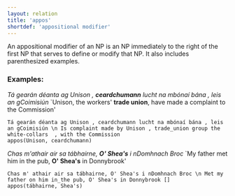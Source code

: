 ```yaml
---
layout: relation
title: 'appos'
shortdef: 'appositional modifier'
---
```


An appositional modifier of an NP is an NP immediately to the right of the first NP that serves to define or modify that NP. It also includes parenthesized examples.

### Examples: 

_Tá gearán déanta ag Unison , <b>ceardchumann</b> lucht na mbónaí bána , leis an gCoimisiún_ `Unison, the workers' <b>trade union</b>, have made a complaint to the Commission' 

~~~ sdparse
Tá gearán déanta ag Unison , ceardchumann lucht na mbónaí bána , leis an gCoimisiún \n Is complaint made by Unison , trade_union group the white-collars  , with the Commission
appos(Unison, ceardchumann)
~~~

_Chas m'athair air sa tábhairne, <b>O' Shea's</b> i nDomhnach Broc_ `My father met him in the pub, <b>O' Shea's</b> in Donnybrook'

~~~ sdparse
Chas m' athair air sa tábhairne, O' Shea's i nDomhnach Broc \n Met my father on him in_the pub, O' Shea's in Donnybrook []
appos(tábhairne, Shea's)
~~~
